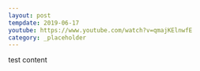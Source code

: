 ```yaml
---
layout: post
tempdate: 2019-06-17
youtube: https://www.youtube.com/watch?v=qmajKElnwfE
category: _placeholder
---
```

test content